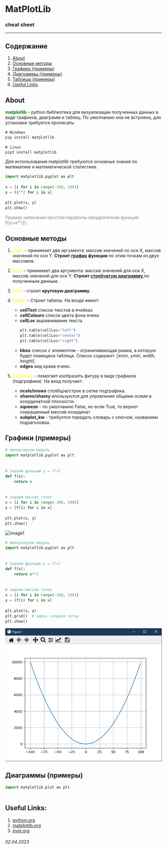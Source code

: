 # MatPlotLib 
### **cheat sheet**

-------------------------

## Содержание
1. [About](https://github.com/voronov-nikita/useful-parts-of-code/blob/main/cheat-sheets/matplotlib.md#about)
2. [Основные методы](https://github.com/voronov-nikita/useful-parts-of-code/blob/main/cheat-sheets/matplotlib.md#%D0%BE%D1%81%D0%BD%D0%BE%D0%B2%D0%BD%D1%8B%D0%B5-%D0%BC%D0%B5%D1%82%D0%BE%D0%B4%D1%8B)
3. [Графики (примеры)]()
4. [Диаграммы (примеры)]()
5. [Таблицы (примеры)]()
6. [Useful Links](https://github.com/voronov-nikita/useful-parts-of-code/blob/main/cheat-sheets/matplotlib.md#useful-links)

## About
<font color="green"><b>matplotlib</b></font> - python библиотека для визуализации полученных данных в виде графиков, диаграмм и таблиц. По умолчанию она не встроена, для установки требуется прописать:

```Terminal
# Windows
pip install matplotlib

# Linux
pip3 install matplotlib
```

Для использования matplotlib требуются основные знания по математике и математической статистике.

```python 
import matplotlib.pyplot as plt

x = [i for i in range(-100, 100)]
y = [i**2 for i in x]

plt.plot(x, y)
plt.show()
```

<font color="grey">
Пример написания простой параболы (квадратичная функция f(x)=x**2).
</font>

## Основные методы
1. <font color="yellow"> plot() </font> - принимает два аргумента: массив значений по оси X, массив значений по оси Y. **Строит <u>график</u> функции** по этим точкам из двух массивов.

2. <font color="yellow"> bar() </font> - принимает два аргумента: массив значений для оси X, массив значений для оси Y. **Строит <u>столбчатую диаграмму </u>** по полученным данным.

3. <font color="yellow"> pie() </font> - строит **круговую диаграмму**.

4. <font color="yellow"> table() </font> - Строит табилы. На входе имеет:
    - **cellText** список текстов в ячейках
    - **cellColours** список цвета фона ячеек
    - **cellLoc** выравнивание текста
        ```python
        plt.table(cellLoc="left")
        plt.table(cellLoc="center") 
        plt.table(cellLoc="right") 
        ```
    - **bbox** список с элементом - ограничивающая рамка, в которую будет помещена таблица. Список содержит: _[xmin, ymin, width, height]_.
    - **edges** вид краев ячеек.
5. <font color="yellow"> subplots() </font> - помогает изобразить фигуру в виде графиков _(подграфики)_. На вход получает:
    - **ncols/nrows** столбцов/строк в сетке подграфика. 
    - **sharex/sharey** ипользуются для управления общими осями в координатной плоскости.
    - **squeeze** - по умолчанию False, но если True, то вернет сокращенный массив координат
    - **subplot_kw** - требуется передать словарь с ключом, названием подзаголовка.


## Графики (примеры)
```python
# импортируем модуль
import matplotlib.pyplot as plt


# задаем функцию y = f(x)
def f(x):
    return x


# задаем массив точек
x = [i for i in range(-100, 100)]
y = [f(i) for i in x]

plt.plot(x, y)
plt.show()
```

![image1]()

```python
# импортируем модуль
import matplotlib.pyplot as plt


# задаем функцию y = f(x)
def f(x):
    return x**2


# задаем массив точек
x = [i for i in range(-100, 100)]
y = [f(i) for i in x]

plt.plot(x, y)
plt.grid()  # здесь создали сетку
plt.show()
```

![image2](/cheat-sheets/img/2.png)

## Диаграммы (примеры)
```python
import matplotlib.plot as plt



```

## Useful Links:
1. [python.org](https://python.org)
2. [matplotlib.org](https://matplotlib.org)
3. [pypi.org](https://pypi.org)

###### 02.04.2023

